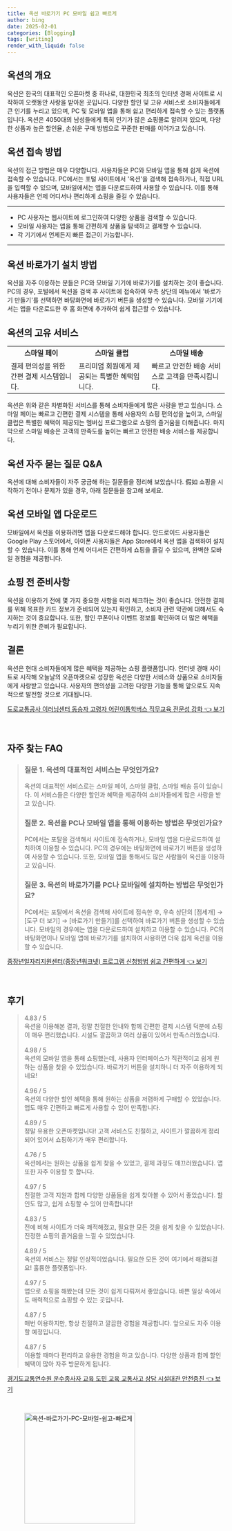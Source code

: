 ```yaml
---
title: 옥션 바로가기 PC 모바일 쉽고 빠르게
author: bing
date: 2025-02-01
categories: [Blogging]
tags: [writing]
render_with_liquid: false
---
```



<h2 id='옥션_소개'>옥션의 개요</h2>

<p>옥션은 한국의 대표적인 오픈마켓 중 하나로, 대한민국 최초의 인터넷 경매 사이트로 시작하여 오랫동안 사랑을 받아온 곳입니다. 다양한 할인 및 고유 서비스로 소비자들에게 큰 인기를 누리고 있으며, PC 및 모바일 앱을 통해 쉽고 편리하게 접속할 수 있는 플랫폼입니다. 옥션은 4050대의 남성들에게 특히 인기가 많은 쇼핑몰로 알려져 있으며, 다양한 상품과 높은 할인율, 손쉬운 구매 방법으로 꾸준한 판매를 이어가고 있습니다.</p>

<h2 id='옥션_접속방법'>옥션 접속 방법</h2>

<p>옥션의 접근 방법은 매우 다양합니다. 사용자들은 PC와 모바일 앱을 통해 쉽게 옥션에 접속할 수 있습니다. PC에서는 포털 사이트에서 '옥션'을 검색해 접속하거나, 직접 URL을 입력할 수 있으며, 모바일에서는 앱을 다운로드하여 사용할 수 있습니다. 이를 통해 사용자들은 언제 어디서나 편리하게 쇼핑을 즐길 수 있습니다.</p>

<hr />

<ul>
    <li>PC 사용자는 웹사이트에 로그인하여 다양한 상품을 검색할 수 있습니다.</li>
    <li>모바일 사용자는 앱을 통해 간편하게 상품을 탐색하고 결제할 수 있습니다.</li>
    <li>각 기기에서 언제든지 빠른 접근이 가능합니다.</li>
</ul>

<hr />

<h2 id='옥션_바로가기_설치방법'>옥션 바로가기 설치 방법</h2>

<p>옥션을 자주 이용하는 분들은 PC와 모바일 기기에 바로가기를 설치하는 것이 좋습니다. PC의 경우, 포털에서 옥션을 검색 후 사이트에 접속하여 우측 상단의 메뉴에서 '바로가기 만들기'를 선택하면 바탕화면에 바로가기 버튼을 생성할 수 있습니다. 모바일 기기에서는 앱을 다운로드한 후 홈 화면에 추가하여 쉽게 접근할 수 있습니다.</p>

<h2 id='옥션의_고유서비스'>옥션의 고유 서비스</h2>

<table>
    <tr>
        <td style="text-align: center; height: 17px;"><b>스마일 페이</b></td>
        <td style="text-align: center; height: 17px;"><b>스마일 클럽</b></td>
        <td style="text-align: center; height: 17px;"><b>스마일 배송</b></td>
    </tr>
    <tr>
        <td>결제 편의성을 위한 간편 결제 시스템입니다.</td>
        <td>프리미엄 회원에게 제공되는 특별한 혜택입니다.</td>
        <td>빠르고 안전한 배송 서비스로 고객을 만족시킵니다.</td>
    </tr>
</table>

<p>옥션은 위와 같은 차별화된 서비스를 통해 소비자들에게 많은 사랑을 받고 있습니다. 스마일 페이는 빠르고 간편한 결제 시스템을 통해 사용자의 쇼핑 편의성을 높이고, 스마일 클럽은 특별한 혜택이 제공되는 멤버십 프로그램으로 쇼핑의 즐거움을 더해줍니다. 마지막으로 스마일 배송은 고객의 만족도를 높이는 빠르고 안전한 배송 서비스를 제공합니다.</p>

<h2 id='옥션_자주_묻는_질문'>옥션 자주 묻는 질문 Q&A</h2>

<p>옥션에 대해 소비자들이 자주 궁금해 하는 질문들을 정리해 보았습니다. 假如 쇼핑을 시작하기 전이나 문제가 있을 경우, 아래 질문들을 참고해 보세요.</p>

<h2 id='옥션_모바일_앱_다운로드'>옥션 모바일 앱 다운로드</h2>

<p>모바일에서 옥션을 이용하려면 앱을 다운로드해야 합니다. 안드로이드 사용자들은 Google Play 스토어에서, 아이폰 사용자들은 App Store에서 옥션 앱을 검색하여 설치할 수 있습니다. 이를 통해 언제 어디서든 간편하게 쇼핑을 즐길 수 있으며, 완벽한 모바일 경험을 제공합니다.</p>

<h2 id='쇼핑_전_준비사항'>쇼핑 전 준비사항</h2>

<p>옥션을 이용하기 전에 몇 가지 중요한 사항을 미리 체크하는 것이 좋습니다. 안전한 결제를 위해 목표한 카드 정보가 준비되어 있는지 확인하고, 소비자 관련 약관에 대해서도 숙지하는 것이 중요합니다. 또한, 할인 쿠폰이나 이벤트 정보를 확인하여 더 많은 혜택을 누리기 위한 준비가 필요합니다.</p>

<h2 id='결론'>결론</h2>

<p>옥션은 현대 소비자들에게 많은 혜택을 제공하는 쇼핑 플랫폼입니다. 인터넷 경매 사이트로 시작해 오늘날의 오픈마켓으로 성장한 옥션은 다양한 서비스와 상품으로 소비자들에게 사랑받고 있습니다. 사용자의 편의성을 고려한 다양한 기능을 통해 앞으로도 지속적으로 발전할 것으로 기대됩니다.</p>


<p><a class="click-button" title="도로교통공사 이러닝센터 동승자 고령자 어린이통학버스 직무교육 전문성 강화" href="https://yellowplanner.github.io/posts/%EB%8F%84%EB%A1%9C%EA%B5%90%ED%86%B5%EA%B3%B5%EC%82%AC-%EC%9D%B4%EB%9F%AC%EB%8B%9D%EC%84%BC%ED%84%B0-%EB%8F%99%EC%8A%B9%EC%9E%90-%EA%B3%A0%EB%A0%B9%EC%9E%90-%EC%96%B4%EB%A6%B0%EC%9D%B4%ED%86%B5%ED%95%99%EB%B2%84%EC%8A%A4-%EC%A7%81%EB%AC%B4%EA%B5%90%EC%9C%A1-%EC%A0%84%EB%AC%B8%EC%84%B1-%EA%B0%95%ED%99%94/" rel="dofollow">도로교통공사 이러닝센터 동승자 고령자 어린이통학버스 직무교육 전문성 강화 👈 보기</a></p><br>
<h2 id='자주_찾는_FAQ'>자주 찾는 FAQ</h2>
<div itemscope="" itemtype="https://schema.org/FAQPage"> 
<blockquote> 
<div itemscope="" itemprop="mainEntity" itemtype="https://schema.org/Question"> 
<h3 itemprop="name">질문 1. 옥션의 대표적인 서비스는 무엇인가요?</h3> 
<div itemscope="" itemprop="acceptedAnswer" itemtype="https://schema.org/Answer"> 
<span itemprop="text"> 
<p>옥션의 대표적인 서비스로는 스마일 페이, 스마일 클럽, 스마일 배송 등이 있습니다. 이 서비스들은 다양한 할인과 혜택을 제공하여 소비자들에게 많은 사랑을 받고 있습니다.</p> 
</span> 
</div> 
</div> 
<div itemscope="" itemprop="mainEntity" itemtype="https://schema.org/Question"> 
<h3 itemprop="name">질문 2. 옥션을 PC나 모바일 앱을 통해 이용하는 방법은 무엇인가요?</h3> 
<div itemscope="" itemprop="acceptedAnswer" itemtype="https://schema.org/Answer"> 
<span itemprop="text"> 
<p>PC에서는 포탈을 검색해서 사이트에 접속하거나, 모바일 앱을 다운로드하여 설치하여 이용할 수 있습니다. PC의 경우에는 바탕화면에 바로가기 버튼을 생성하여 사용할 수 있습니다. 또한, 모바일 앱을 통해서도 많은 사람들이 옥션을 이용하고 있습니다.</p> 
</span> 
</div> 
</div> 
<div itemscope="" itemprop="mainEntity" itemtype="https://schema.org/Question"> 
<h3 itemprop="name">질문 3. 옥션의 바로가기를 PC나 모바일에 설치하는 방법은 무엇인가요?</h3> 
<div itemscope="" itemprop="acceptedAnswer" itemtype="https://schema.org/Answer"> 
<span itemprop="text"> 
<p>PC에서는 포탈에서 옥션을 검색해 사이트에 접속한 후, 우측 상단의 [점세개] → [도구 더 보기] → [바로가기 만들기]를 선택하여 바로가기 버튼을 생성할 수 있습니다. 모바일의 경우에는 앱을 다운로드하여 설치하고 이용할 수 있습니다. PC의 바탕화면이나 모바일 앱에 바로가기를 설치하여 사용하면 더욱 쉽게 옥션을 이용할 수 있습니다.</p> 
</span> 
</div> 
</div> 
</blockquote> 
</div>
<p><a class="click-button" title="중장년일자리지원센터(중장년워크넷) 프로그램 신청방법 쉽고 간편하게" href="https://yellowplanner.github.io/posts/%EC%A4%91%EC%9E%A5%EB%85%84%EC%9D%BC%EC%9E%90%EB%A6%AC%EC%A7%80%EC%9B%90%EC%84%BC%ED%84%B0(%EC%A4%91%EC%9E%A5%EB%85%84%EC%9B%8C%ED%81%AC%EB%84%B7)-%ED%94%84%EB%A1%9C%EA%B7%B8%EB%9E%A8-%EC%8B%A0%EC%B2%AD%EB%B0%A9%EB%B2%95-%EC%89%BD%EA%B3%A0-%EA%B0%84%ED%8E%B8%ED%95%98%EA%B2%8C/" rel="dofollow">중장년일자리지원센터(중장년워크넷) 프로그램 신청방법 쉽고 간편하게 👈 보기</a></p><br>
<h2 id='후기'>후기</h2>
<div itemscope itemtype="https://schema.org/Product">
  <blockquote>
  <div itemprop="review" itemscope itemtype="https://schema.org/Review">
      <div itemprop="reviewRating" itemscope itemtype="https://schema.org/Rating"> <span itemprop="ratingValue">4.83</span> / <span itemprop="bestRating">5</span> </div>
      <span itemprop="reviewBody">옥션을 이용해본 결과, 정말 친절한 안내와 함께 간편한 결제 시스템 덕분에 쇼핑이 매우 편리했습니다. 시설도 깔끔하고 여러 상품이 있어서 만족스러웠습니다.</span>
  </div>
  <br>
  <div itemprop="review" itemscope itemtype="https://schema.org/Review">
      <div itemprop="reviewRating" itemscope itemtype="https://schema.org/Rating"> <span itemprop="ratingValue">4.98</span> / <span itemprop="bestRating">5</span> </div>
      <span itemprop="reviewBody">옥션의 모바일 앱을 통해 쇼핑했는데, 사용자 인터페이스가 직관적이고 쉽게 원하는 상품을 찾을 수 있었습니다. 바로가기 버튼을 설치하니 더 자주 이용하게 되네요!</span>
  </div>
  <br>
  <div itemprop="review" itemscope itemtype="https://schema.org/Review">
      <div itemprop="reviewRating" itemscope itemtype="https://schema.org/Rating"> <span itemprop="ratingValue">4.96</span> / <span itemprop="bestRating">5</span> </div>
      <span itemprop="reviewBody">옥션의 다양한 할인 혜택을 통해 원하는 상품을 저렴하게 구매할 수 있었습니다. 앱도 매우 간편하고 빠르게 사용할 수 있어 만족합니다.</span>
  </div>
  <br>
  <div itemprop="review" itemscope itemtype="https://schema.org/Review">
      <div itemprop="reviewRating" itemscope itemtype="https://schema.org/Rating"> <span itemprop="ratingValue">4.89</span> / <span itemprop="bestRating">5</span> </div>
      <span itemprop="reviewBody">정말 유용한 오픈마켓입니다! 고객 서비스도 친절하고, 사이트가 깔끔하게 정리되어 있어서 쇼핑하기가 매우 편리합니다.</span>
  </div>
  <br>
  <div itemprop="review" itemscope itemtype="https://schema.org/Review">
      <div itemprop="reviewRating" itemscope itemtype="https://schema.org/Rating"> <span itemprop="ratingValue">4.76</span> / <span itemprop="bestRating">5</span> </div>
      <span itemprop="reviewBody">옥션에서는 원하는 상품을 쉽게 찾을 수 있었고, 결제 과정도 매끄러웠습니다. 앱 또한 자주 이용할 듯 합니다.</span>
  </div>
  <br>
  <div itemprop="review" itemscope itemtype="https://schema.org/Review">
      <div itemprop="reviewRating" itemscope itemtype="https://schema.org/Rating"> <span itemprop="ratingValue">4.97</span> / <span itemprop="bestRating">5</span> </div>
      <span itemprop="reviewBody">친절한 고객 지원과 함께 다양한 상품들을 쉽게 찾아볼 수 있어서 좋았습니다. 할인도 많고, 쉽게 쇼핑할 수 있어 만족합니다!</span>
  </div>
  <br>
  <div itemprop="review" itemscope itemtype="https://schema.org/Review">
      <div itemprop="reviewRating" itemscope itemtype="https://schema.org/Rating"> <span itemprop="ratingValue">4.83</span> / <span itemprop="bestRating">5</span> </div>
      <span itemprop="reviewBody">전에 비해 사이트가 더욱 쾌적해졌고, 필요한 모든 것을 쉽게 찾을 수 있었습니다. 진정한 쇼핑의 즐거움을 느낄 수 있었습니다.</span>
  </div>
  <br>
  <div itemprop="review" itemscope itemtype="https://schema.org/Review">
      <div itemprop="reviewRating" itemscope itemtype="https://schema.org/Rating"> <span itemprop="ratingValue">4.89</span> / <span itemprop="bestRating">5</span> </div>
      <span itemprop="reviewBody">옥션의 서비스는 정말 인상적이었습니다. 필요한 모든 것이 여기에서 해결되걸요! 훌륭한 플랫폼입니다.</span>
  </div>
  <br>
  <div itemprop="review" itemscope itemtype="https://schema.org/Review">
      <div itemprop="reviewRating" itemscope itemtype="https://schema.org/Rating"> <span itemprop="ratingValue">4.97</span> / <span itemprop="bestRating">5</span> </div>
      <span itemprop="reviewBody">앱으로 쇼핑을 해봤는데 모든 것이 쉽게 다뤄져서 좋았습니다. 바쁜 일상 속에서도 매력적으로 쇼핑할 수 있는 곳입니다.</span>
  </div>
  <br>
  <div itemprop="review" itemscope itemtype="https://schema.org/Review">
      <div itemprop="reviewRating" itemscope itemtype="https://schema.org/Rating"> <span itemprop="ratingValue">4.87</span> / <span itemprop="bestRating">5</span> </div>
      <span itemprop="reviewBody">매번 이용하지만, 항상 친절하고 깔끔한 경험을 제공합니다. 앞으로도 자주 이용할 예정입니다.</span>
  </div>
  <br>
  <div itemprop="review" itemscope itemtype="https://schema.org/Review">
      <div itemprop="reviewRating" itemscope itemtype="https://schema.org/Rating"> <span itemprop="ratingValue">4.87</span> / <span itemprop="bestRating">5</span> </div>
      <span itemprop="reviewBody">이용할 때마다 편리하고 유용한 경험을 하고 있습니다. 다양한 상품과 함께 할인 혜택이 많아 자주 방문하게 됩니다.</span>
  </div>
  </blockquote>
</div>
<p><a class="click-button" title="경기도교통연수원 운수종사자 교육 도민 교육 교통사고 상담 시설대관 안전증진" href="https://yellowplanner.github.io/posts/%EA%B2%BD%EA%B8%B0%EB%8F%84%EA%B5%90%ED%86%B5%EC%97%B0%EC%88%98%EC%9B%90-%EC%9A%B4%EC%88%98%EC%A2%85%EC%82%AC%EC%9E%90-%EA%B5%90%EC%9C%A1-%EB%8F%84%EB%AF%BC-%EA%B5%90%EC%9C%A1-%EA%B5%90%ED%86%B5%EC%82%AC%EA%B3%A0-%EC%83%81%EB%8B%B4-%EC%8B%9C%EC%84%A4%EB%8C%80%EA%B4%80-%EC%95%88%EC%A0%84%EC%A6%9D%EC%A7%84/" rel="dofollow">경기도교통연수원 운수종사자 교육 도민 교육 교통사고 상담 시설대관 안전증진 👈 보기</a></p><br>
<figure class="image"><img src="https://yellowplanner.github.io/assets/img/thumbnail/옥션-바로가기-PC-모바일-쉽고-빠르게.webp" alt="옥션-바로가기-PC-모바일-쉽고-빠르게" width="256" height="256"></figure>